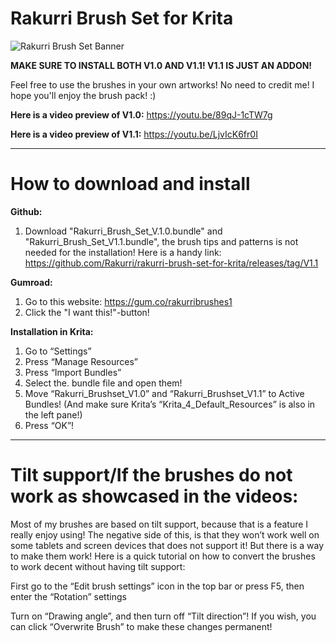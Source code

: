 # Rakurri Brush Set for Krita

![Rakurri Brush Set Banner](https://i.imgur.com/SLbbOTK.png)

**MAKE SURE TO INSTALL BOTH V1.0 AND V1.1! V1.1 IS JUST AN ADDON!**

Feel free to use the brushes in your own artworks! No need to credit me!
I hope you'll enjoy the brush pack! :)

**Here is a video preview of V1.0:** https://youtu.be/89qJ-1cTW7g

**Here is a video preview of V1.1:** https://youtu.be/LjvIcK6fr0I

***

# **How to download and install**

**Github:**
1. Download "Rakurri_Brush_Set_V.1.0.bundle" and "Rakurri_Brush_Set_V1.1.bundle", the brush tips and patterns is not needed for the installation!
Here is a handy link: https://github.com/Rakurri/rakurri-brush-set-for-krita/releases/tag/V1.1

**Gumroad:**
1. Go to this website: https://gum.co/rakurribrushes1 
2. Click the "I want this!"-button!

**Installation in Krita:**
1. Go to “Settings”
2. Press “Manage Resources”
3. Press “Import Bundles”
4. Select the. bundle file and open them!
5. Move “Rakurri_Brushset_V1.0” and “Rakurri_Brushset_V1.1”  to Active Bundles! (And make sure Krita’s “Krita_4_Default_Resources” is also in the left pane!)
6. Press “OK”!

***

# **Tilt support/If the brushes do not work as showcased in the videos:**

Most of my brushes are based on tilt support, because that is a feature I really enjoy using!
The negative side of this, is that they won’t work well on some tablets and screen devices that does not support it!
But there is a way to make them work! Here is a quick tutorial on how to convert the brushes to work decent without having tilt support:
 
First go to the “Edit brush settings” icon in the top bar or press F5, then enter the “Rotation” settings
 
Turn on “Drawing angle”, and then turn off “Tilt direction”!
If you wish, you can click “Overwrite Brush” to make these changes permanent!
